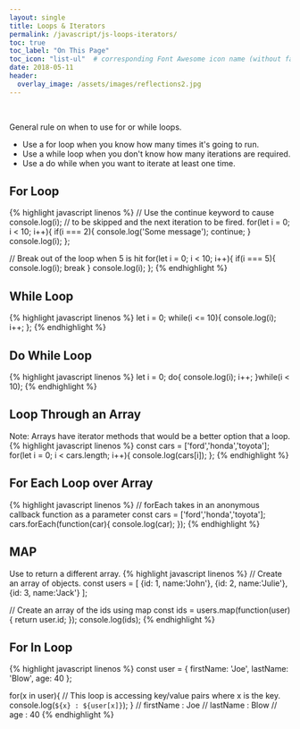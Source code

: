 ```yaml
---
layout: single
title: Loops & Iterators
permalink: /javascript/js-loops-iterators/
toc: true
toc_label: "On This Page"
toc_icon: "list-ul"  # corresponding Font Awesome icon name (without fa prefix)
date: 2018-05-11
header:
  overlay_image: /assets/images/reflections2.jpg
---
```


<br>

General rule on when to use for or while loops.
* Use a for loop when you know how many times it's going to run.
* Use a while loop when you don't know how many iterations are required.
* Use a do while when you want to iterate at least one time.

## For Loop
{% highlight javascript linenos %}
  // Use the continue keyword to cause console.log(i);
  // to be skipped and the next iteration to be fired.
  for(let i = 0; i < 10; i++){
    if(i === 2){
      console.log('Some message');
      continue;
    }
    console.log(i);
  };

  // Break out of the loop when 5 is hit
  for(let i = 0; i < 10; i++){
    if(i === 5){
      console.log(i);
      break
    }
    console.log(i);
  };
{% endhighlight %}

## While Loop
{% highlight javascript linenos %}
  let i = 0;
  while(i <= 10){
    console.log(i);
    i++;
  };
{% endhighlight %}

## Do While Loop
{% highlight javascript linenos %}
  let i = 0;
  do{
    console.log(i);
    i++;
  }while(i < 10);
{% endhighlight %}

## Loop Through an Array
Note: Arrays have iterator methods that would be a better option that a loop.
{% highlight javascript linenos %}
  const cars = ['ford','honda','toyota'];
  for(let i = 0; i < cars.length; i++){
    console.log(cars[i]);
  };
{% endhighlight %}

## For Each Loop over Array
{% highlight javascript linenos %}
  // forEach takes in an anonymous callback function as a parameter
  const cars = ['ford','honda','toyota'];
  cars.forEach(function(car){
    console.log(car);
  });
{% endhighlight %}

## MAP
Use to return a different array.
{% highlight javascript linenos %}
  // Create an array of objects.
  const users = [
    {id: 1, name:'John'},
    {id: 2, name:'Julie'},
    {id: 3, name:'Jack'}
  ];

  // Create an array of the ids using map
  const ids = users.map(function(user){
    return user.id;
  });
  console.log(ids);
{% endhighlight %}

## For In Loop
{% highlight javascript linenos %}
  const user = {
    firstName: 'Joe',
    lastName: 'Blow',
    age: 40
  };

  for(x in user){
    // This loop is accessing key/value pairs where x is the key.
    console.log(`${x} : ${user[x]}`);
  }
  // firstName : Joe
  // lastName : Blow
  // age : 40
{% endhighlight %}
